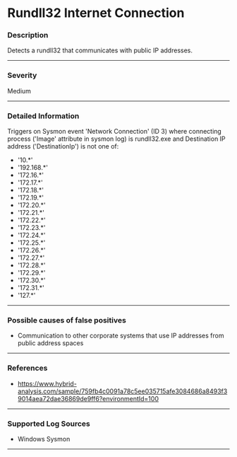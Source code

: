 # Rundll32 Internet Connection
### Description

Detects a rundll32 that communicates with public IP addresses.

-------------------
### Severity

Medium

-------------------

### Detailed Information

Triggers on Sysmon event 'Network Connection' (ID 3) where connecting process ('Image' attribute in sysmon log) is rundll32.exe and Destination IP address ('DestinationIp') is not one of:
  - '10.*'
  - '192.168.*'
  - '172.16.*'
  - '172.17.*'
  - '172.18.*'
  - '172.19.*'
  - '172.20.*'
  - '172.21.*'
  - '172.22.*'
  - '172.23.*'
  - '172.24.*'
  - '172.25.*'
  - '172.26.*'
  - '172.27.*'
  - '172.28.*'
  - '172.29.*'
  - '172.30.*'
  - '172.31.*'
  - '127.*'

-------------------

### Possible causes of false positives

- Communication to other corporate systems that use IP addresses from public address spaces

-------------------
### References

- https://www.hybrid-analysis.com/sample/759fb4c0091a78c5ee035715afe3084686a8493f39014aea72dae36869de9ff6?environmentId=100

-------------------
### Supported Log Sources

- Windows Sysmon

-------------------
